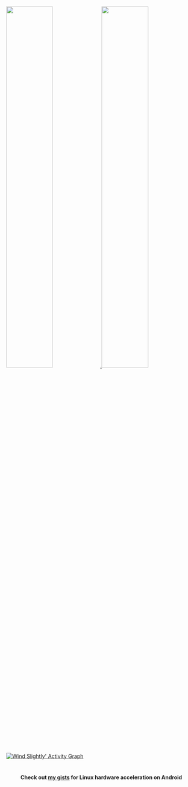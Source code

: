 <br/>
<p align="left">
  <a href="#">
  <img width="49.5%" src="https://github-readme-stats.vercel.app/api?username=iamSlightlyWind&show_icons=true&theme=gruvbox&hide_border=true" />
    <img width="49.5%" src="https://github-readme-streak-stats.herokuapp.com/?user=iamSlightlyWind&theme=gruvbox&hide_border=true" />
  </a>
</p>
<br>

[![Wind Slightly' Activity Graph](https://activity-graph.herokuapp.com/graph?username=iamSlightlyWind&custom_title=Wind%20Slightly's%20Contribution%20Graph&theme=gruvbox&bg_color=282828&hide_border=true&line=d1a01f&point=c58545)](#)
#
<p align="center"> <strong>Check out <a href="https://gist.github.com/iamSlightlyWind">my gists</a> for Linux hardware acceleration on Android</strong></p>
